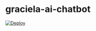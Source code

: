 # graciela-ai-chatbot

[![Deploy](https://www.herokucdn.com/deploy/button.svg)](https://heroku.com/deploy?template=https://github.com/GracieChristine/graciela-ai-chatbot)
